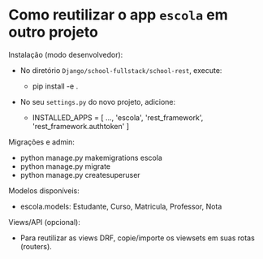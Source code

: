 Como reutilizar o app `escola` em outro projeto
================================================

Instalação (modo desenvolvedor):
- No diretório `Django/school-fullstack/school-rest`, execute:

  - pip install -e .

- No seu `settings.py` do novo projeto, adicione:

  - INSTALLED_APPS = [ ..., 'escola', 'rest_framework', 'rest_framework.authtoken' ]

Migrações e admin:
- python manage.py makemigrations escola
- python manage.py migrate
- python manage.py createsuperuser

Modelos disponíveis:
- escola.models: Estudante, Curso, Matricula, Professor, Nota

Views/API (opcional):
- Para reutilizar as views DRF, copie/importe os viewsets em suas rotas (routers).

